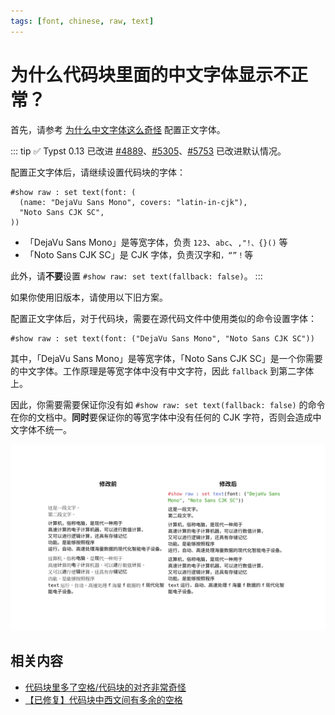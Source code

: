```yaml
---
tags: [font, chinese, raw, text]
---
```


# 为什么代码块里面的中文字体显示不正常？

首先，请参考 [为什么中文字体这么奇怪](./strange-fonts.md) 配置正文字体。

::: tip ✅ Typst 0.13 已改进
[#4889](https://github.com/typst/typst/pull/4889)、[#5305](https://github.com/typst/typst/pull/5305)、[#5753](https://github.com/typst/typst/pull/5753) 已改进默认情况。

配置正文字体后，请继续设置代码块的字体：

```typst no-render
#show raw : set text(font: (
  (name: "DejaVu Sans Mono", covers: "latin-in-cjk"),
  "Noto Sans CJK SC",
))
```

- 「DejaVu Sans Mono」是等宽字体，负责 `123`、`abc`、`,"!、{}()` 等
- 「Noto Sans CJK SC」是 CJK 字体，负责汉字和`，“”！`等

此外，请**不要**设置 `#show raw: set text(fallback: false)`。
:::

如果你使用旧版本，请使用以下旧方案。

配置正文字体后，对于代码块，需要在源代码文件中使用类似的命令设置字体：

```typst no-render
#show raw : set text(font: ("DejaVu Sans Mono", "Noto Sans CJK SC"))
```

其中，「DejaVu Sans Mono」是等宽字体，「Noto Sans CJK SC」是一个你需要的中文字体。工作原理是等宽字体中没有中文字符，因此 `fallback` 到第二字体上。

因此，你需要需要保证你没有如 `#show raw: set text(fallback: false)` 的命令在你的文档中。**同时**要保证你的等宽字体中没有任何的 CJK 字符，否则会造成中文字体不统一。

![示例](../images/chinese-in-raw.png)

## 相关内容

- [代码块里多了空格/代码块的对齐非常奇怪](./code-block-justify.md)
- [【已修复】代码块中西文间有多余的空格](./cjk-latin-spacing-in-raw.md)

<!-- 汉字默认等宽字体 https://github.com/typst/typst/issues/3385 -->
